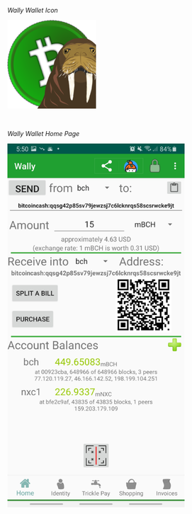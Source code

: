*Wally Wallet Icon*

<img src="/wally/WallyCashIcon.svg" width=200></img>

<br/>

*Wally Wallet Home Page*

<img src="/wally/WallyHomePage.jpg" width=400></img>